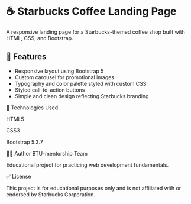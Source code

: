 # ☕ Starbucks Coffee Landing Page

A responsive landing page for a Starbucks-themed coffee shop built with HTML, CSS, and Bootstrap.

## 📌 Features

- Responsive layout using Bootstrap 5
- Custom carousel for promotional images
- Typography and color palette styled with custom CSS
- Styled call-to-action buttons
- Simple and clean design reflecting Starbucks branding

🎨 Technologies Used

HTML5

CSS3

Bootstrap 5.3.7

🧑‍💻 Author
BTU-mentorship Team

Educational project for practicing web development fundamentals.

✅ License

This project is for educational purposes only and is not affiliated with or endorsed by Starbucks Corporation.
